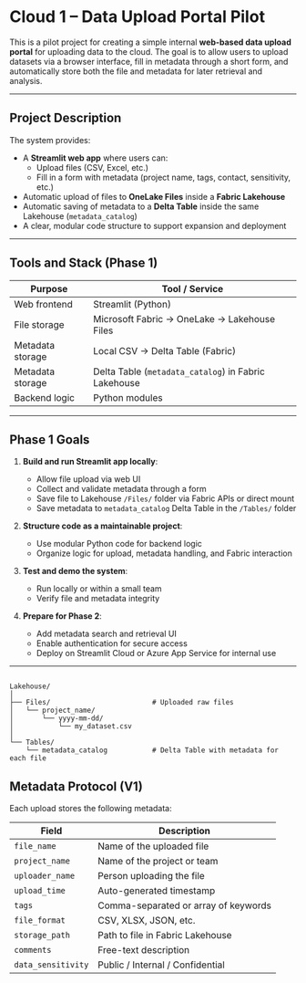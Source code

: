 # Cloud 1 – Data Upload Portal Pilot

This is a pilot project for creating a simple internal **web-based data upload portal** for uploading data to the cloud. The goal is to allow users to upload datasets via a browser interface, fill in metadata through a short form, and automatically store both the file and metadata for later retrieval and analysis.

---

## Project Description

The system provides:

- A **Streamlit web app** where users can:
  - Upload files (CSV, Excel, etc.)
  - Fill in a form with metadata (project name, tags, contact, sensitivity, etc.)
- Automatic upload of files to **OneLake Files** inside a **Fabric Lakehouse**
- Automatic saving of metadata to a **Delta Table** inside the same Lakehouse (`metadata_catalog`)
- A clear, modular code structure to support expansion and deployment

---

##  Tools and Stack (Phase 1)

| Purpose              | Tool / Service             |
|----------------------|----------------------------|
| Web frontend         | Streamlit (Python)         |
| File storage         | Microsoft Fabric → OneLake → Lakehouse Files |
| Metadata storage     | Local CSV → Delta Table (Fabric) |
| Metadata storage     | Delta Table (`metadata_catalog`) in Fabric Lakehouse |
| Backend logic        | Python modules             |

---

## Phase 1 Goals

1. **Build and run Streamlit app locally**:
   - Allow file upload via web UI
   - Collect and validate metadata through a form
   - Save file to Lakehouse `/Files/` folder via Fabric APIs or direct mount
   - Save metadata to `metadata_catalog` Delta Table in the `/Tables/` folder

2. **Structure code as a maintainable project**:
   - Use modular Python code for backend logic
   - Organize logic for upload, metadata handling, and Fabric interaction

3. **Test and demo the system**:
   - Run locally or within a small team
   - Verify file and metadata integrity

4. **Prepare for Phase 2**:
   - Add metadata search and retrieval UI
   - Enable authentication for secure access
   - Deploy on Streamlit Cloud or Azure App Service for internal use

---
  
<pre><code>
Lakehouse/
│
├── Files/                         # Uploaded raw files
│   └── project_name/
│       └── yyyy-mm-dd/
│           └── my_dataset.csv
│
└── Tables/
    └── metadata_catalog           # Delta Table with metadata for each file
</code></pre>


## Metadata Protocol (V1)

Each upload stores the following metadata:

| Field             | Description                             |
|------------------|-----------------------------------------|
| `file_name`       | Name of the uploaded file               |
| `project_name`    | Name of the project or team             |
| `uploader_name`   | Person uploading the file               |
| `upload_time`     | Auto-generated timestamp                |
| `tags`            | Comma-separated or array of keywords    |
| `file_format`     | CSV, XLSX, JSON, etc.                   |
| `storage_path`    | Path to file in Fabric Lakehouse        |
| `comments`        | Free-text description                   |
| `data_sensitivity`| Public / Internal / Confidential        |



